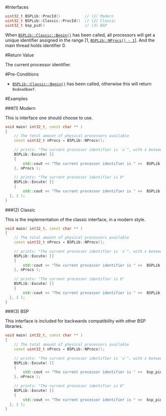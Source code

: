 #Interfaces

```cpp
uint32_t BSPLib::ProcId()			// (1) Modern
uint32_t BSPLib::Classic::ProcId()  // (2) Classic
uint32_t bsp_pid()					// (3) BSP
```

When [`BSPLib::Classic::Begin()`](../logic/begin.md) has been called, all processors will get
a unique identifier assigned in the range [1, [`BSPLib::NProcs() - 1`](nprocs.md)]. And the main thread holds
identifier 0.

#Return Value

The current processor identifier.

#Pre-Conditions

* [`BSPLib::Classic::Begin()`](../logic/begin.md) has been called, otherwise
  this will return `0xdeadbeef`.
  
  
#Examples

###(1) Modern

This is interface one should choose to use.

```cpp
void main( int32_t, const char ** )
{
	// The total amount of physical processors available
	const uint32_t nProcs = BSPLib::NProcs();
  
	// prints: "The current processor identifier is `x`", with x between 0 and `nProcs` - 1.
	BSPLib::Excute( []
	{
		std::cout << "The current processor identifier is " <<  BSPLib::ProcId() << std::endl;
	}, nProcs );
	
	// prints: "The current processor identifier is 0"
	BSPLib::Excute( []
	{
		std::cout << "The current processor identifier is " <<  BSPLib::ProcId() << std::endl;
  }, 1 );
}
```

###(2) Classic

This is the implementation of the classic interface, in a modern style.

```cpp
void main( int32_t, const char ** )
{
	// The total amount of physical processors available
	const uint32_t nProcs = BSPLib::NProcs();
  
	// prints: "The current processor identifier is `x`", with x between 0 and `nProcs` - 1.
	BSPLib::Excute( []
	{
		std::cout << "The current processor identifier is " <<  BSPLib::Classic::ProcId() << std::endl;
	}, nProcs );
	
	// prints: "The current processor identifier is 0"
	BSPLib::Excute( []
	{
		std::cout << "The current processor identifier is " <<  BSPLib::Classic::ProcId() << std::endl;
  }, 1 );
}
```

###(3) BSP

This interface is included for backwards compatibility with other BSP libraries.

```cpp
void main( int32_t, const char ** )
{
	// The total amount of physical processors available
	const uint32_t nProcs = BSPLib::NProcs();
  
	// prints: "The current processor identifier is `x`", with x between 0 and `nProcs` - 1.
	BSPLib::Excute( []
	{
		std::cout << "The current processor identifier is " <<  bsp_pid() << std::endl;
	}, nProcs );
	
	// prints: "The current processor identifier is 0"
	BSPLib::Excute( []
	{
		std::cout << "The current processor identifier is " <<  bsp_pid() << std::endl;
  }, 1 );
}
```